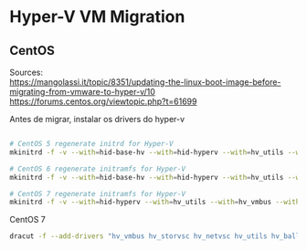 # Hyper-V VM Migration

## CentOS
Sources:  
https://mangolassi.it/topic/8351/updating-the-linux-boot-image-before-migrating-from-vmware-to-hyper-v/10  
https://forums.centos.org/viewtopic.php?t=61699  

Antes de migrar, instalar os drivers do hyper-v
```bash

# CentOS 5 regenerate initrd for Hyper-V
mkinitrd -f -v --with=hid-base-hv --with=hid-hyperv --with=hv_utils --with=hv_vmbus --with=hv_storvsc --with=hv_netvsc /boot/initrd-$(uname -r).img $(uname -r)

# CentOS 6 regenerate initramfs for Hyper-V
mkinitrd -f -v --with=hid-base-hv --with=hid-hyperv --with=hv_utils --with=hv_vmbus --with=hv_storvsc --with=hv_netvsc /boot/initramfs-$(uname -r).img $(uname -r)

# CentOS 7 regenerate initramfs for Hyper-V
mkinitrd -f -v --with=hid-hyperv --with=hv_utils --with=hv_vmbus --with=hv_storvsc --with=hv_netvsc /boot/initramfs-$(uname -r).img $(uname -r)
```

CentOS 7
```bash
dracut -f --add-drivers "hv_vmbus hv_storvsc hv_netvsc hv_utils hv_balloon hyperv-keyboard hyperv_fb hid-hyperv"
```
